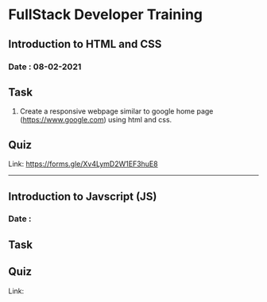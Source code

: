 # FullStack Developer Training

## Introduction to HTML and CSS
### Date : 08-02-2021

## Task
1. Create a responsive webpage similar to google home page (https://www.google.com) using html and css.

## Quiz
Link: https://forms.gle/Xv4LymD2W1EF3huE8

-------------------------------------------------

## Introduction to Javscript (JS)
### Date : 

## Task


## Quiz
Link: 
